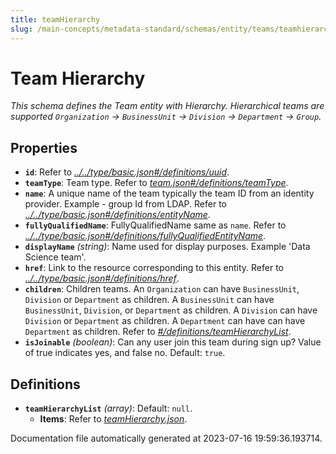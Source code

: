 ```yaml
---
title: teamHierarchy
slug: /main-concepts/metadata-standard/schemas/entity/teams/teamhierarchy
---
```


# Team Hierarchy

*This schema defines the Team entity with Hierarchy. Hierarchical teams are supported `Organization` -> `BusinessUnit` -> `Division` -> `Department` -> `Group`.*

## Properties

- **`id`**: Refer to *[../../type/basic.json#/definitions/uuid](#/../type/basic.json#/definitions/uuid)*.
- **`teamType`**: Team type. Refer to *[team.json#/definitions/teamType](#am.json#/definitions/teamType)*.
- **`name`**: A unique name of the team typically the team ID from an identity provider. Example - group Id from LDAP. Refer to *[../../type/basic.json#/definitions/entityName](#/../type/basic.json#/definitions/entityName)*.
- **`fullyQualifiedName`**: FullyQualifiedName same as `name`. Refer to *[../../type/basic.json#/definitions/fullyQualifiedEntityName](#/../type/basic.json#/definitions/fullyQualifiedEntityName)*.
- **`displayName`** *(string)*: Name used for display purposes. Example 'Data Science team'.
- **`href`**: Link to the resource corresponding to this entity. Refer to *[../../type/basic.json#/definitions/href](#/../type/basic.json#/definitions/href)*.
- **`children`**: Children teams. An `Organization` can have `BusinessUnit`, `Division` or `Department` as children. A `BusinessUnit` can have `BusinessUnit`, `Division`, or `Department` as children. A `Division` can have `Division` or `Department` as children. A `Department` can have can have `Department` as children. Refer to *[#/definitions/teamHierarchyList](#definitions/teamHierarchyList)*.
- **`isJoinable`** *(boolean)*: Can any user join this team during sign up? Value of true indicates yes, and false no. Default: `true`.
## Definitions

- <a id="definitions/teamHierarchyList"></a>**`teamHierarchyList`** *(array)*: Default: `null`.
  - **Items**: Refer to *[teamHierarchy.json](#amHierarchy.json)*.


Documentation file automatically generated at 2023-07-16 19:59:36.193714.
